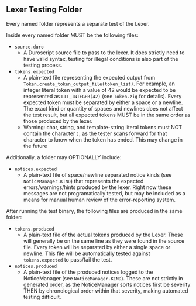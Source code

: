 ## Lexer Testing Folder

Every named folder represents a separate test of the Lexer.

Inside every named folder MUST be the following files:

- `source.duro`
  - A Duroscript source file to pass to the lexer. It does strictly need to have valid syntax, testing for illegal conditions is also part of the testing process.
- `tokens.expected`
  - A plain-text file representing the expected output from `Token.create_token_output_file(token_list)`. For example, an integer literal token with a value of 42 would be expected to be represented as `LIT_INTEGER(42)` (see `Token.zig` for details). Every expected token must be separated by either a space or a newline. The exact kind or quantity of spaces and newlines does not affect the test result, but all expected tokens MUST be in the same order as those produced by the lexer. 
  - Warning: char, string, and template-string literal tokens must NOT contain the character `)`, as the tester scans forward for that character to know when the token has ended. This may change in the future

Additionally, a folder may OPTIONALLY include:

- `notices.expected`
  - A plain-text file of space/newline separated notice kinds (see `NoticeManager.KIND`) that represents the expected errors/warnings/hints produced by the lexer. Right now these messages are not programatically tested, but may be included as a means for manual human review of the error-reporting system.

After running the test binary, the following files are produced in the same folder:

- `tokens.produced`
  - A plain-text file of the actual tokens produced by the Lexer. These will generally be on the same line as they were found in the source file. Every token will be separated by either a single space or newline. This file will be automatically tested against `tokens.expected` to pass/fail the test.
- `notices.produced`
  - A plain-text file of the produced notices logged to the NoticeManager (see `NoticeManager.KIND`). These are not strictly in generated order, as the NoticeManager sorts notices first be severity THEN by chronological order within that severity, making automated testing difficult.